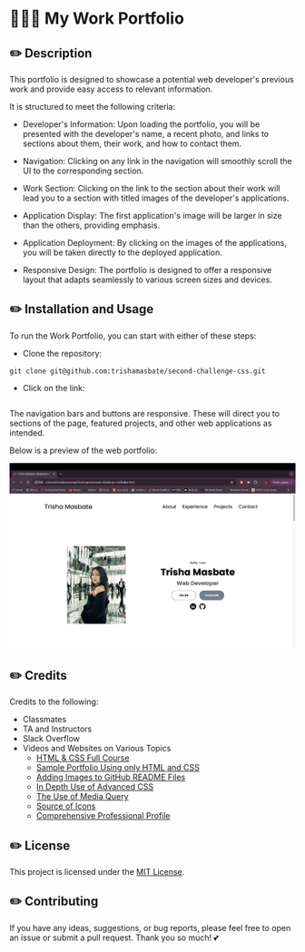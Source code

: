 # 👩🏻‍💼 My Work Portfolio

## ✏️ Description

This portfolio is designed to showcase a potential web developer's previous work and provide easy access to relevant information.

It is structured to meet the following criteria:

- Developer's Information: Upon loading the portfolio, you will be presented with the developer's name, a recent photo, and links to sections about them, their work, and how to contact them.
  
- Navigation: Clicking on any link in the navigation will smoothly scroll the UI to the corresponding section.
  
- Work Section: Clicking on the link to the section about their work will lead you to a section with titled images of the developer's applications.
  
- Application Display: The first application's image will be larger in size than the others, providing emphasis.
  
- Application Deployment: By clicking on the images of the applications, you will be taken directly to the deployed application.
  
- Responsive Design: The portfolio is designed to offer a responsive layout that adapts seamlessly to various screen sizes and devices.


## ✏️ Installation and Usage

To run the Work Portfolio, you can start with either of these steps:

* Clone the repository:
```
git clone git@github.com:trishamasbate/second-challenge-css.git
```

* Click on the link:
```

```

The navigation bars and buttons are responsive. These will direct you to sections of the page, featured projects, and other web applications as intended.

Below is a preview of the web portfolio:

![webpage-screenshot](./assets/images/webpage-screenshot.png)


## ✏️ Credits

Credits to the following:

- Classmates
- TA and Instructors
- Slack Overflow
- Videos and Websites on Various Topics
  - [HTML & CSS Full Course](https://youtu.be/G3e-cpL7ofc?si=12bwDwgdpohK3NCh)
  - [Sample Portfolio Using only HTML and CSS](https://youtu.be/lgeoAUvoRJU?si=P0rQeqr_GEUlby08)
  - [Adding Images to GitHub README Files](https://youtu.be/Ljj1wGFJqPY?si=Q5DNDI0As-KIuGFV)
  - [In Depth Use of Advanced CSS](https://youtu.be/ldwlOzRvYOU?si=Xg0nKgwg7RCUyfKM)
  - [The Use of Media Query](https://youtu.be/KFJbIyqgGt0?si=weU8-aVaMyvkffUT)
  - [Source of Icons](https://www.flaticon.com/icons)
  - [Comprehensive Professional Profile](https://www.linkedin.com/in/trisha-kaye-masbate-845075203/)


## ✏️ License

This project is licensed under the [MIT License](https://opensource.org/licenses/MIT).


## ✏️ Contributing

If you have any ideas, suggestions, or bug reports, please feel free to open an issue or submit a pull request. Thank you so much! 💕